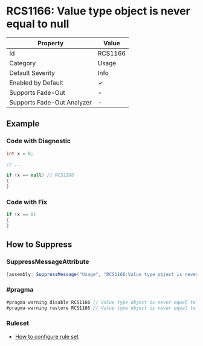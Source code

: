 # RCS1166: Value type object is never equal to null

| Property                    | Value    |
| --------------------------- | -------- |
| Id                          | RCS1166  |
| Category                    | Usage    |
| Default Severity            | Info     |
| Enabled by Default          | &#x2713; |
| Supports Fade\-Out          | \-       |
| Supports Fade\-Out Analyzer | \-       |

## Example

### Code with Diagnostic

```csharp
int x = 0;

// ...

if (x == null) // RCS1166
{
}
```

### Code with Fix

```csharp
if (x == 0)
{
}
```

## How to Suppress

### SuppressMessageAttribute

```csharp
[assembly: SuppressMessage("Usage", "RCS1166:Value type object is never equal to null.", Justification = "<Pending>")]
```

### \#pragma

```csharp
#pragma warning disable RCS1166 // Value type object is never equal to null.
#pragma warning restore RCS1166 // Value type object is never equal to null.
```

### Ruleset

* [How to configure rule set](../HowToConfigureAnalyzers.md)
